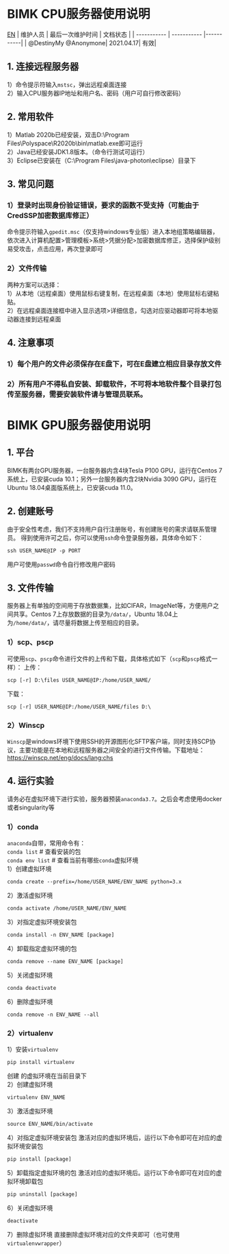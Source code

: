# BIMK CPU服务器使用说明
[EN](../en/BIMK-Server-HandBook-en.md)
| 维护人员      | 最后一次维护时间 | 文档状态 |
| ----------- | ----------- |-----------|
| @DestinyMy @Anonymone| 2021.04.17| 有效|

## 1. 连接远程服务器
1）命令提示符输入`mstsc`，弹出远程桌面连接<br>
2）输入CPU服务器IP地址和用户名、密码（用户可自行修改密码）

## 2. 常用软件
1）Matlab 2020b已经安装，双击D:\Program Files\Polyspace\R2020b\bin\matlab.exe即可运行<br>
2）Java已经安装JDK1.8版本。（命令行测试可运行）<br>
3）Eclipse已安装在（C:\Program Files\java-photon\eclipse）目录下

## 3. 常见问题
### 1）登录时出现身份验证错误，要求的函数不受支持（可能由于CredSSP加密数据库修正）
命令提示符输入`gpedit.msc`（仅支持windows专业版）进入本地组策略编辑器，依次进入计算机配置>管理模板>系统>凭据分配>加密数据库修正，选择保护级别易受攻击，点击应用，再次登录即可
### 2）文件传输
两种方案可以选择：<br>
1）从本地（远程桌面）使用鼠标右键复制，在远程桌面（本地）使用鼠标右键粘贴。<br>
2）在远程桌面连接框中进入显示选项>详细信息，勾选对应驱动器即可将本地驱动器连接到远程桌面

## 4. 注意事项
### 1）每个用户的文件必须保存在E盘下，可在E盘建立相应目录存放文件
### 2）所有用户不得私自安装、卸载软件，不可将本地软件整个目录打包传至服务器，需要安装软件请与管理员联系。



# BIMK GPU服务器使用说明

## 1. 平台
BIMK有两台GPU服务器，一台服务器内含4块Tesla P100 GPU，运行在Centos 7系统上，已安装cuda 10.1；另外一台服务器内含2块Nvidia 3090 GPU，运行在Ubuntu 18.04桌面版系统上，已安装cuda 11.0。

## 2. 创建账号
由于安全性考虑，我们不支持用户自行注册账号，有创建账号的需求请联系管理员。
得到使用许可之后，你可以使用`ssh`命令登录服务器，具体命令如下：

```
ssh USER_NAME@IP -p PORT
```
用户可使用`passwd`命令自行修改用户密码

## 3. 文件传输
服务器上有单独的空间用于存放数据集，比如CIFAR，ImageNet等，方便用户之间共享。Centos 7上存放数据的目录为`/data/`，Ubuntu 18.04上为`/home/data/`，请尽量将数据上传至相应的目录。
### 1）scp、pscp
可使用`scp`、`pscp`命令进行文件的上传和下载，具体格式如下（`scp`和`pscp`格式一样）：
上传：
```
scp [-r] D:\files USER_NAME@IP:/home/USER_NAME/ 
```
下载：
```
scp [-r] USER_NAME@IP:/home/USER_NAME/files D:\
```
### 2）Winscp
`Winscp`是windows环境下使用SSH的开源图形化SFTP客户端，同时支持SCP协议，主要功能是在本地和远程服务器之间安全的进行文件传输。下载地址：https://winscp.net/eng/docs/lang:chs

## 4. 运行实验
请务必在虚拟环境下进行实验，服务器预装`anaconda3.7`。之后会考虑使用docker或者singularity等
### 1）conda
`anaconda`自带，常用命令有：<br>
`conda list`  # 查看安装的包<br>
`conda env list`  # 查看当前有哪些`conda`虚拟环境<br>
1）创建虚拟环境

```
conda create --prefix=/home/USER_NAME/ENV_NAME python=3.x
```
2）激活虚拟环境

```
conda activate /home/USER_NAME/ENV_NAME
```
3）对指定虚拟环境安装包
```
conda install -n ENV_NAME [package]
```
4）卸载指定虚拟环境的包
```
conda remove --name ENV_NAME [package]
```
5）关闭虚拟环境
```
conda deactivate
```
6）删除虚拟环境
```
conda remove -n ENV_NAME --all
```
### 2）virtualenv
1）安装`virtualenv`
```
pip install virtualenv
```
创建 的虚拟环境在当前目录下<br>
2）创建虚拟环境
```
virtualenv ENV_NAME
```
3）激活虚拟环境

```
source ENV_NAME/bin/activate
```
4）对指定虚拟环境安装包
激活对应的虚拟环境后，运行以下命令即可在对应的虚拟环境安装包
```
pip install [package]
```
5）卸载指定虚拟环境的包
激活对应的虚拟环境后。运行以下命令即可在对应的虚拟环境卸载包
```
pip uninstall [package]
```
6）关闭虚拟环境

```
deactivate
```
7）删除虚拟环境
直接删除虚拟环境对应的文件夹即可（也可使用`virtualenvwrapper`）
